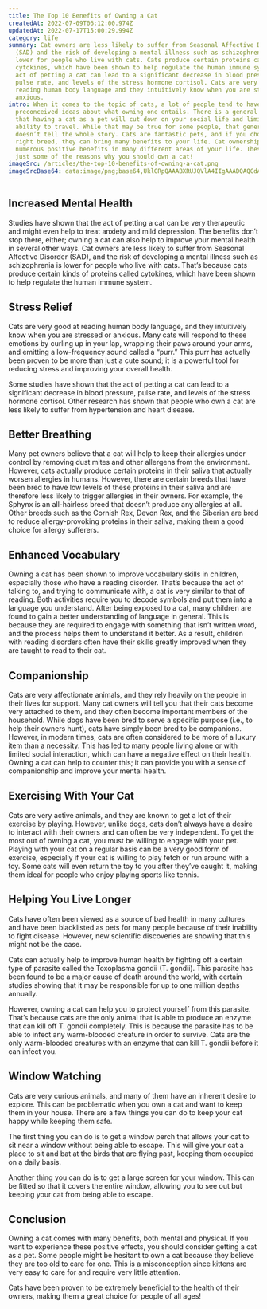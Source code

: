 ```yaml
---
title: The Top 10 Benefits of Owning a Cat
createdAt: 2022-07-09T06:12:00.974Z
updatedAt: 2022-07-17T15:00:29.994Z
category: life
summary: Cat owners are less likely to suffer from Seasonal Affective Disorder
  (SAD) and the risk of developing a mental illness such as schizophrenia is
  lower for people who live with cats. Cats produce certain proteins called
  cytokines, which have been shown to help regulate the human immune system. The
  act of petting a cat can lead to a significant decrease in blood pressure,
  pulse rate, and levels of the stress hormone cortisol. Cats are very good at
  reading human body language and they intuitively know when you are stressed or
  anxious.
intro: When it comes to the topic of cats, a lot of people tend to have
  preconceived ideas about what owning one entails. There is a general belief
  that having a cat as a pet will cut down on your social life and limit your
  ability to travel. While that may be true for some people, that generalization
  doesn’t tell the whole story. Cats are fantastic pets, and if you choose the
  right breed, they can bring many benefits to your life. Cat ownership offers
  numerous positive benefits in many different areas of your life. These are
  just some of the reasons why you should own a cat!
imageSrc: /articles/the-top-10-benefits-of-owning-a-cat.png
imageSrcBase64: data:image/png;base64,UklGRpQAAABXRUJQVlA4IIgAAADQAQCdASoKAAoAAUAmJagCdAEO5ERTIAD+8+5/aff0E6kOXYZ22GlTPKwJcDdxpn+/4Agw6/++5PpJIB2nscQEh1FfCQrtGZMQlx/k3b+XWKeIn7Zd58/a/+k6GVnVXwTa4p/xEn218e48b5KEiHU3LTdSn9yGuumRFWJ3sexEy3vJvn4AAAAA
---
```


## Increased Mental Health

Studies have shown that the act of petting a cat can be very therapeutic and might even help to treat anxiety and mild depression. The benefits don’t stop there, either; owning a cat can also help to improve your mental health in several other ways. Cat owners are less likely to suffer from Seasonal Affective Disorder (SAD), and the risk of developing a mental illness such as schizophrenia is lower for people who live with cats. That’s because cats produce certain kinds of proteins called cytokines, which have been shown to help regulate the human immune system.

## Stress Relief

Cats are very good at reading human body language, and they intuitively know when you are stressed or anxious. Many cats will respond to these emotions by curling up in your lap, wrapping their paws around your arms, and emitting a low-frequency sound called a “purr.” This purr has actually been proven to be more than just a cute sound; it is a powerful tool for reducing stress and improving your overall health.

Some studies have shown that the act of petting a cat can lead to a significant decrease in blood pressure, pulse rate, and levels of the stress hormone cortisol. Other research has shown that people who own a cat are less likely to suffer from hypertension and heart disease.

## Better Breathing

Many pet owners believe that a cat will help to keep their allergies under control by removing dust mites and other allergens from the environment. However, cats actually produce certain proteins in their saliva that actually worsen allergies in humans. However, there are certain breeds that have been bred to have low levels of these proteins in their saliva and are therefore less likely to trigger allergies in their owners.
For example, the Sphynx is an all-hairless breed that doesn’t produce any allergies at all. Other breeds such as the Cornish Rex, Devon Rex, and the Siberian are bred to reduce allergy-provoking proteins in their saliva, making them a good choice for allergy sufferers.

## Enhanced Vocabulary

Owning a cat has been shown to improve vocabulary skills in children, especially those who have a reading disorder. That’s because the act of talking to, and trying to communicate with, a cat is very similar to that of reading. Both activities require you to decode symbols and put them into a language you understand.
After being exposed to a cat, many children are found to gain a better understanding of language in general. This is because they are required to engage with something that isn’t written word, and the process helps them to understand it better. As a result, children with reading disorders often have their skills greatly improved when they are taught to read to their cat.

## Companionship

Cats are very affectionate animals, and they rely heavily on the people in their lives for support. Many cat owners will tell you that their cats become very attached to them, and they often become important members of the household.
While dogs have been bred to serve a specific purpose (i.e., to help their owners hunt), cats have simply been bred to be companions. However, in modern times, cats are often considered to be more of a luxury item than a necessity.
This has led to many people living alone or with limited social interaction, which can have a negative effect on their health. Owning a cat can help to counter this; it can provide you with a sense of companionship and improve your mental health.

## Exercising With Your Cat

Cats are very active animals, and they are known to get a lot of their exercise by playing. However, unlike dogs, cats don’t always have a desire to interact with their owners and can often be very independent.
To get the most out of owning a cat, you must be willing to engage with your pet. Playing with your cat on a regular basis can be a very good form of exercise, especially if your cat is willing to play fetch or run around with a toy. Some cats will even return the toy to you after they’ve caught it, making them ideal for people who enjoy playing sports like tennis.

## Helping You Live Longer

Cats have often been viewed as a source of bad health in many cultures and have been blacklisted as pets for many people because of their inability to fight disease. However, new scientific discoveries are showing that this might not be the case.

Cats can actually help to improve human health by fighting off a certain type of parasite called the Toxoplasma gondii (T. gondii). This parasite has been found to be a major cause of death around the world, with certain studies showing that it may be responsible for up to one million deaths annually.

However, owning a cat can help you to protect yourself from this parasite. That’s because cats are the only animal that is able to produce an enzyme that can kill off T. gondii completely. This is because the parasite has to be able to infect any warm-blooded creature in order to survive. Cats are the only warm-blooded creatures with an enzyme that can kill T. gondii before it can infect you.

## Window Watching

Cats are very curious animals, and many of them have an inherent desire to explore. This can be problematic when you own a cat and want to keep them in your house. There are a few things you can do to keep your cat happy while keeping them safe.

The first thing you can do is to get a window perch that allows your cat to sit near a window without being able to escape. This will give your cat a place to sit and bat at the birds that are flying past, keeping them occupied on a daily basis.

Another thing you can do is to get a large screen for your window. This can be fitted so that it covers the entire window, allowing you to see out but keeping your cat from being able to escape.

## Conclusion

Owning a cat comes with many benefits, both mental and physical. If you want to experience these positive effects, you should consider getting a cat as a pet. Some people might be hesitant to own a cat because they believe they are too old to care for one. This is a misconception since kittens are very easy to care for and require very little attention. 

Cats have been proven to be extremely beneficial to the health of their owners, making them a great choice for people of all ages!

